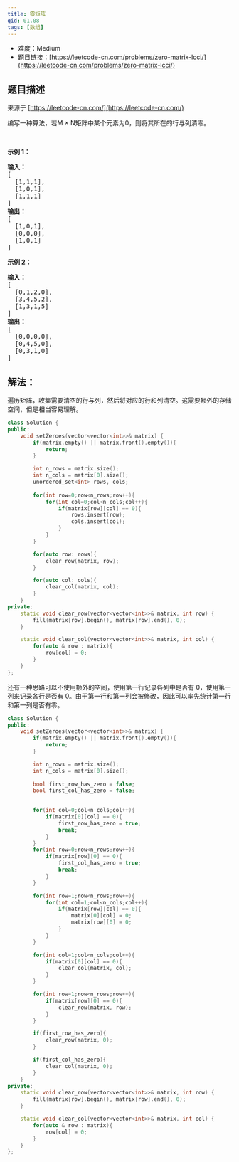 ```yaml
---
title: 零矩阵
qid: 01.08
tags: [数组]
---
```



- 难度：Medium
- 题目链接：[https://leetcode-cn.com/problems/zero-matrix-lcci/](https://leetcode-cn.com/problems/zero-matrix-lcci/)


## 题目描述

来源于 [https://leetcode-cn.com/](https://leetcode-cn.com/)

<p>编写一种算法，若M × N矩阵中某个元素为0，则将其所在的行与列清零。</p>

<p>&nbsp;</p>

<p><strong>示例 1：</strong></p>

<pre><strong>输入：</strong>
[
  [1,1,1],
  [1,0,1],
  [1,1,1]
]
<strong>输出：</strong>
[
  [1,0,1],
  [0,0,0],
  [1,0,1]
]
</pre>

<p><strong>示例 2：</strong></p>

<pre><strong>输入：</strong>
[
  [0,1,2,0],
  [3,4,5,2],
  [1,3,1,5]
]
<strong>输出：</strong>
[
  [0,0,0,0],
  [0,4,5,0],
  [0,3,1,0]
]
</pre>


## 解法：

遍历矩阵，收集需要清空的行与列，然后将对应的行和列清空。这需要额外的存储空间，但是相当容易理解。

```c++
class Solution {
public:
    void setZeroes(vector<vector<int>>& matrix) {
        if(matrix.empty() || matrix.front().empty()){
            return;
        }

        int n_rows = matrix.size();
        int n_cols = matrix[0].size();
        unordered_set<int> rows, cols;
        
        for(int row=0;row<n_rows;row++){
            for(int col=0;col<n_cols;col++){
                if(matrix[row][col] == 0){
                    rows.insert(row);
                    cols.insert(col);
                }
            }
        }

        for(auto row: rows){
            clear_row(matrix, row);
        }

        for(auto col: cols){
            clear_col(matrix, col);
        }
    }
private:
    static void clear_row(vector<vector<int>>& matrix, int row) {
        fill(matrix[row].begin(), matrix[row].end(), 0);
    }

    static void clear_col(vector<vector<int>>& matrix, int col) {
        for(auto & row : matrix){
            row[col] = 0;
        }
    }
};
```

还有一种思路可以不使用额外的空间，使用第一行记录各列中是否有 0，使用第一列来记录各行是否有 0。由于第一行和第一列会被修改，因此可以率先统计第一行和第一列是否有零。

```c++
class Solution {
public:
    void setZeroes(vector<vector<int>>& matrix) {
        if(matrix.empty() || matrix.front().empty()){
            return;
        }

        int n_rows = matrix.size();
        int n_cols = matrix[0].size();
        
        bool first_row_has_zero = false;
        bool first_col_has_zero = false;

        
        for(int col=0;col<n_cols;col++){
            if(matrix[0][col] == 0){
                first_row_has_zero = true;
                break;
            }
        }
        for(int row=0;row<n_rows;row++){
            if(matrix[row][0] == 0){
                first_col_has_zero = true;
                break;
            }
        }

        for(int row=1;row<n_rows;row++){
            for(int col=1;col<n_cols;col++){
                if(matrix[row][col] == 0){
                    matrix[0][col] = 0;
                    matrix[row][0] = 0;
                }
            }
        }

        for(int col=1;col<n_cols;col++){
            if(matrix[0][col] == 0){
                clear_col(matrix, col);
            }
        }

        for(int row=1;row<n_rows;row++){
            if(matrix[row][0] == 0){
                clear_row(matrix, row);
            }
        }

        if(first_row_has_zero){
            clear_row(matrix, 0);
        }

        if(first_col_has_zero){
            clear_col(matrix, 0);
        }
    }
private:
    static void clear_row(vector<vector<int>>& matrix, int row) {
        fill(matrix[row].begin(), matrix[row].end(), 0);
    }

    static void clear_col(vector<vector<int>>& matrix, int col) {
        for(auto & row : matrix){
            row[col] = 0;
        }
    }
};
```